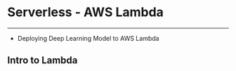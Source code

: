 # Serverless - AWS Lambda 
-----------------------------------------------------------
- Deploying Deep Learning Model to AWS Lambda

## Intro to Lambda


